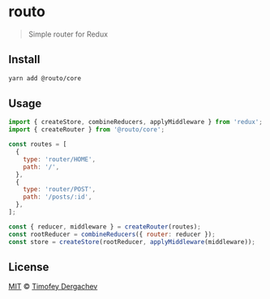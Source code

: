 # routo

> Simple router for Redux

## Install

```sh
yarn add @routo/core
```

## Usage

```js
import { createStore, combineReducers, applyMiddleware } from 'redux';
import { createRouter } from '@routo/core';

const routes = [
  {
    type: 'router/HOME',
    path: '/',
  },
  {
    type: 'router/POST',
    path: '/posts/:id',
  },
];

const { reducer, middleware } = createRouter(routes);
const rootReducer = combineReducers({ router: reducer });
const store = createStore(rootReducer, applyMiddleware(middleware));
```

## License

[MIT](LICENSE.md) © [Timofey Dergachev](https://exeto.me/)
